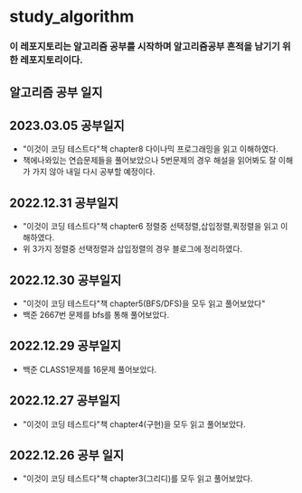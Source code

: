 # study_algorithm
### 이 레포지토리는 알고리즘 공부를 시작하며 알고리즘공부 흔적을 남기기 위한 레포지토리이다.
 
## 알고리즘 공부 일지

## 2023.03.05 공부일지
- "이것이 코딩 테스트다"책 chapter8 다이나믹 프로그래밍을 읽고 이해하였다.
- 책에나와있는 연습문제들을 풀어보았으나 5번문제의 경우 해설을 읽어봐도 잘 이해가 가지 않아 내일 다시 공부할 예정이다.

## 2022.12.31 공부일지
- "이것이 코딩 테스트다"책 chapter6 정렬중 선택정렬,삽입정렬,퀵정렬을 읽고 이해하였다.
- 위 3가지 정렬중 선택정렬과 삽입정렬의 경우 블로그에 정리하였다.

## 2022.12.30 공부일지
- "이것이 코딩 테스트다"책 chapter5(BFS/DFS)을 모두 읽고 풀어보았다"
- 백준 2667번 문제를 bfs를 통해 풀어보았다.

## 2022.12.29 공부일지
- 백준 CLASS1문제를 16문제 풀어보았다.

## 2022.12.27 공부일지
- "이것이 코딩 테스트다"책 chapter4(구현)을 모두 읽고 풀어보았다.
 
## 2022.12.26 공부 일지
- "이것이 코딩 테스트다"책 chapter3(그리디)를 모두 읽고 풀어보았다.

